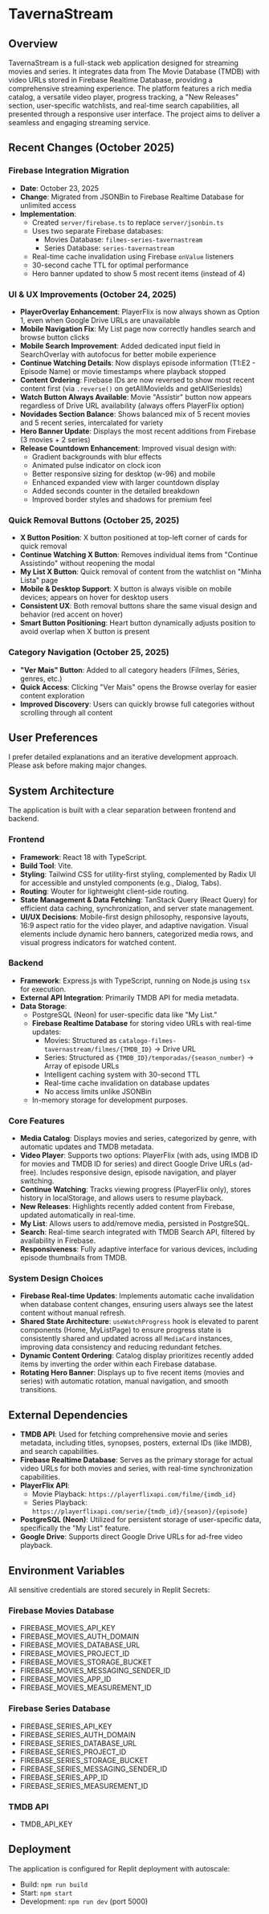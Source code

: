 # TavernaStream

## Overview

TavernaStream is a full-stack web application designed for streaming movies and series. It integrates data from The Movie Database (TMDB) with video URLs stored in Firebase Realtime Database, providing a comprehensive streaming experience. The platform features a rich media catalog, a versatile video player, progress tracking, a "New Releases" section, user-specific watchlists, and real-time search capabilities, all presented through a responsive user interface. The project aims to deliver a seamless and engaging streaming service.

## Recent Changes (October 2025)

### Firebase Integration Migration
- **Date**: October 23, 2025
- **Change**: Migrated from JSONBin to Firebase Realtime Database for unlimited access
- **Implementation**:
  - Created `server/firebase.ts` to replace `server/jsonbin.ts`
  - Uses two separate Firebase databases:
    - Movies Database: `filmes-series-tavernastream`
    - Series Database: `series-tavernastream`
  - Real-time cache invalidation using Firebase `onValue` listeners
  - 30-second cache TTL for optimal performance
  - Hero banner updated to show 5 most recent items (instead of 4)

### UI & UX Improvements (October 24, 2025)
- **PlayerOverlay Enhancement**: PlayerFlix is now always shown as Option 1, even when Google Drive URLs are unavailable
- **Mobile Navigation Fix**: My List page now correctly handles search and browse button clicks
- **Mobile Search Improvement**: Added dedicated input field in SearchOverlay with autofocus for better mobile experience
- **Continue Watching Details**: Now displays episode information (T1:E2 - Episode Name) or movie timestamps where playback stopped
- **Content Ordering**: Firebase IDs are now reversed to show most recent content first (via `.reverse()` on getAllMovieIds and getAllSeriesIds)
- **Watch Button Always Available**: Movie "Assistir" button now appears regardless of Drive URL availability (always offers PlayerFlix option)
- **Novidades Section Balance**: Shows balanced mix of 5 recent movies and 5 recent series, intercalated for variety
- **Hero Banner Update**: Displays the most recent additions from Firebase (3 movies + 2 series)
- **Release Countdown Enhancement**: Improved visual design with:
  - Gradient backgrounds with blur effects
  - Animated pulse indicator on clock icon
  - Better responsive sizing for desktop (w-96) and mobile
  - Enhanced expanded view with larger countdown display
  - Added seconds counter in the detailed breakdown
  - Improved border styles and shadows for premium feel

### Quick Removal Buttons (October 25, 2025)
- **X Button Position**: X button positioned at top-left corner of cards for quick removal
- **Continue Watching X Button**: Removes individual items from "Continue Assistindo" without reopening the modal
- **My List X Button**: Quick removal of content from the watchlist on "Minha Lista" page
- **Mobile & Desktop Support**: X button is always visible on mobile devices; appears on hover for desktop users
- **Consistent UX**: Both removal buttons share the same visual design and behavior (red accent on hover)
- **Smart Button Positioning**: Heart button dynamically adjusts position to avoid overlap when X button is present

### Category Navigation (October 25, 2025)
- **"Ver Mais" Button**: Added to all category headers (Filmes, Séries, genres, etc.)
- **Quick Access**: Clicking "Ver Mais" opens the Browse overlay for easier content exploration
- **Improved Discovery**: Users can quickly browse full categories without scrolling through all content

## User Preferences

I prefer detailed explanations and an iterative development approach. Please ask before making major changes.

## System Architecture

The application is built with a clear separation between frontend and backend.

### Frontend
- **Framework**: React 18 with TypeScript.
- **Build Tool**: Vite.
- **Styling**: Tailwind CSS for utility-first styling, complemented by Radix UI for accessible and unstyled components (e.g., Dialog, Tabs).
- **Routing**: Wouter for lightweight client-side routing.
- **State Management & Data Fetching**: TanStack Query (React Query) for efficient data caching, synchronization, and server state management.
- **UI/UX Decisions**: Mobile-first design philosophy, responsive layouts, 16:9 aspect ratio for the video player, and adaptive navigation. Visual elements include dynamic hero banners, categorized media rows, and visual progress indicators for watched content.

### Backend
- **Framework**: Express.js with TypeScript, running on Node.js using `tsx` for execution.
- **External API Integration**: Primarily TMDB API for media metadata.
- **Data Storage**:
    - PostgreSQL (Neon) for user-specific data like "My List."
    - **Firebase Realtime Database** for storing video URLs with real-time updates:
      - Movies: Structured as `catalogo-filmes-tavernastream/filmes/{TMDB_ID}` -> Drive URL
      - Series: Structured as `{TMDB_ID}/temporadas/{season_number}` -> Array of episode URLs
      - Intelligent caching system with 30-second TTL
      - Real-time cache invalidation on database updates
      - No access limits unlike JSONBin
    - In-memory storage for development purposes.

### Core Features
- **Media Catalog**: Displays movies and series, categorized by genre, with automatic updates and TMDB metadata.
- **Video Player**: Supports two options: PlayerFlix (with ads, using IMDB ID for movies and TMDB ID for series) and direct Google Drive URLs (ad-free). Includes responsive design, episode navigation, and player switching.
- **Continue Watching**: Tracks viewing progress (PlayerFlix only), stores history in localStorage, and allows users to resume playback.
- **New Releases**: Highlights recently added content from Firebase, updated automatically in real-time.
- **My List**: Allows users to add/remove media, persisted in PostgreSQL.
- **Search**: Real-time search integrated with TMDB Search API, filtered by availability in Firebase.
- **Responsiveness**: Fully adaptive interface for various devices, including episode thumbnails from TMDB.

### System Design Choices
- **Firebase Real-time Updates**: Implements automatic cache invalidation when database content changes, ensuring users always see the latest content without manual refresh.
- **Shared State Architecture**: `useWatchProgress` hook is elevated to parent components (Home, MyListPage) to ensure progress state is consistently shared and updated across all `MediaCard` instances, improving data consistency and reducing redundant fetches.
- **Dynamic Content Ordering**: Catalog display prioritizes recently added items by inverting the order within each Firebase database.
- **Rotating Hero Banner**: Displays up to five recent items (movies and series) with automatic rotation, manual navigation, and smooth transitions.

## External Dependencies

- **TMDB API**: Used for fetching comprehensive movie and series metadata, including titles, synopses, posters, external IDs (like IMDB), and search capabilities.
- **Firebase Realtime Database**: Serves as the primary storage for actual video URLs for both movies and series, with real-time synchronization capabilities.
- **PlayerFlix API**:
    - Movie Playback: `https://playerflixapi.com/filme/{imdb_id}`
    - Series Playback: `https://playerflixapi.com/serie/{tmdb_id}/{season}/{episode}`
- **PostgreSQL (Neon)**: Utilized for persistent storage of user-specific data, specifically the "My List" feature.
- **Google Drive**: Supports direct Google Drive URLs for ad-free video playback.

## Environment Variables

All sensitive credentials are stored securely in Replit Secrets:

### Firebase Movies Database
- FIREBASE_MOVIES_API_KEY
- FIREBASE_MOVIES_AUTH_DOMAIN
- FIREBASE_MOVIES_DATABASE_URL
- FIREBASE_MOVIES_PROJECT_ID
- FIREBASE_MOVIES_STORAGE_BUCKET
- FIREBASE_MOVIES_MESSAGING_SENDER_ID
- FIREBASE_MOVIES_APP_ID
- FIREBASE_MOVIES_MEASUREMENT_ID

### Firebase Series Database
- FIREBASE_SERIES_API_KEY
- FIREBASE_SERIES_AUTH_DOMAIN
- FIREBASE_SERIES_DATABASE_URL
- FIREBASE_SERIES_PROJECT_ID
- FIREBASE_SERIES_STORAGE_BUCKET
- FIREBASE_SERIES_MESSAGING_SENDER_ID
- FIREBASE_SERIES_APP_ID
- FIREBASE_SERIES_MEASUREMENT_ID

### TMDB API
- TMDB_API_KEY

## Deployment

The application is configured for Replit deployment with autoscale:
- Build: `npm run build`
- Start: `npm start`
- Development: `npm run dev` (port 5000)
